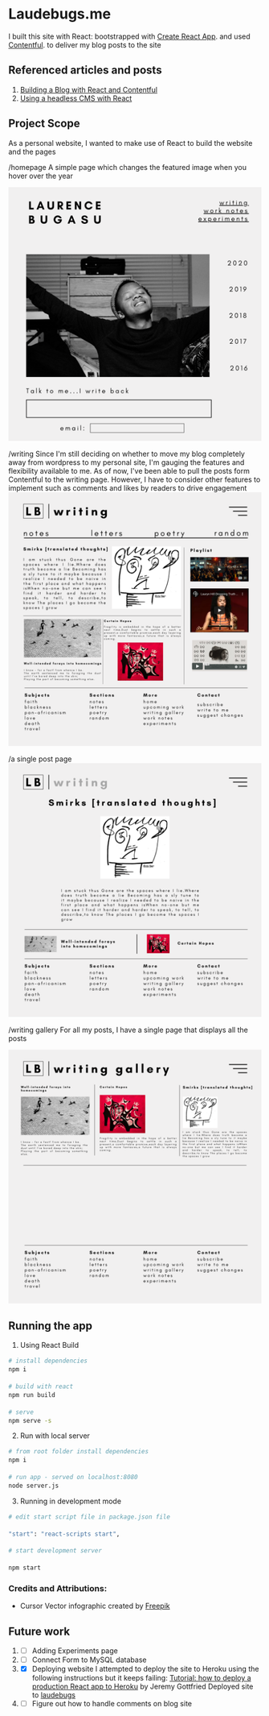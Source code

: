 # Laudebugs.me

I built this site with React: bootstrapped with [Create React App](https://github.com/facebook/create-react-app). and used [Contentful](https://www.contentful.com/). to deliver my blog posts to the site

## Referenced articles and posts

1. [Building a Blog with React and Contentful](https://hackernoon.com/building-a-blog-with-react-and-contentful-fd538f68f6fb)
2. [Using a headless CMS with React](https://blog.logrocket.com/using-a-headless-cms-with-react/)


## Project Scope

As a personal website, I wanted to make use of React to build the website and the pages

/homepage
A simple page which changes the featured image when you hover over the year

![home](wireframes/homepage.png)

/writing
Since I'm still deciding on whether to move my blog completely away from wordpress to my personal site, I'm gauging the features and flexibility available to me. As of now, I've been able to pull the posts form Contentful to the writing page. However, I have to consider other features to implement such as comments and likes by readers to drive engagement
![writing](wireframes/writing.png)

/a single post page
![a-single-post-page](wireframes/writing-post-page.png)

/writing gallery
For all my posts, I have a single page that displays all the posts

![writing-gallery](wireframes/writing-gallery-page.png)

## Running the app
1. Using React Build
``` bash
# install dependencies
npm i

# build with react
npm run build

# serve 
npm serve -s
```

2. Run with local server
``` bash
# from root folder install dependencies 
npm i

# run app - served on localhost:8080
node server.js
```

3. Running in development mode
``` bash
# edit start script file in package.json file

"start": "react-scripts start",

# start development server

npm start
```

### Credits and Attributions:

- Cursor Vector infographic created by [Freepik](https://www.freepik.com/free-photos-vectors/infographic)

## Future work

1. - [ ] Adding Experiments page
2. - [ ] Connect Form to MySQL database
3. - [X] Deploying website
I attempted to deploy the site to Heroku using the following instructions but it keeps failing: [Tutorial: how to deploy a production React app to Heroku](https://medium.com/jeremy-gottfrieds-tech-blog/tutorial-how-to-deploy-a-production-react-app-to-heroku-c4831dfcfa08) by Jeremy Gottfried
Deployed site to [laudebugs](https://laudebugs.tamaduni.org)
4. - [ ] Figure out how to handle comments on blog site